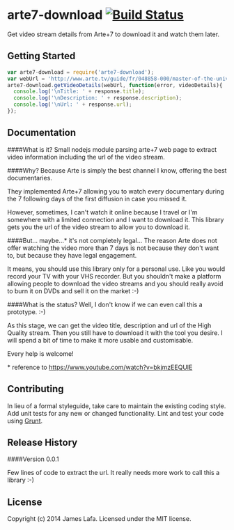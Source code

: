 # arte7-download [![Build Status](https://secure.travis-ci.org/jameslafa/arte7-download.png?branch=master)](http://travis-ci.org/jameslafa/arte7-download)

Get video stream details from Arte+7 to download it and watch them later.

## Getting Started

```javascript
var arte7-download = require('arte7-download');
var webUrl = 'http://www.arte.tv/guide/fr/048858-000/master-of-the-universe';
arte7-download.getVideoDetails(webUrl, function(error, videoDetails){
  console.log('\nTitle: ' + response.title);
  console.log('\nDescription: ' + response.description);
  console.log('\nUrl: ' + response.url);
});
```

## Documentation
####What is it?
Small nodejs module parsing arte+7 web page to extract video information including the url of the video stream.

####Why?
Because Arte is simply the best channel I know, offering the best documentaries.

They implemented Arte+7 allowing you to watch every documentary during the 7 following days of the first diffusion in case you missed it.

However, sometimes, I can't watch it online because I travel or I'm somewhere with a limited connection and I want to download it. This library gets you the url of the video stream to allow you to download it.

####But... maybe...\*
it's not completely legal... The reason Arte does not offer watching the video more than 7 days is not because they don't want to, but because they have legal engagement.

It means, you should use this library only for a personal use. Like you would record your TV with your VHS recorder. But you shouldn't make a platform allowing people to download the video streams and you should really avoid to burn it on DVDs and sell it on the market :-)

####What is the status?
Well, I don't know if we can even call this a prototype. :-)

As this stage, we can get the video title, description and url of the High Quality stream. Then you still have to download it with the tool you desire.
I will spend a bit of time to make it more usable and customisable.

Every help is welcome!

\* reference to https://www.youtube.com/watch?v=bkjmzEEQUlE

## Contributing
In lieu of a formal styleguide, take care to maintain the existing coding style. Add unit tests for any new or changed functionality. Lint and test your code using [Grunt](http://gruntjs.com/).

## Release History
####Version 0.0.1

 Few lines of code to extract the url. It really needs more work to call this a library :-)

## License
Copyright (c) 2014 James Lafa. Licensed under the MIT license.
